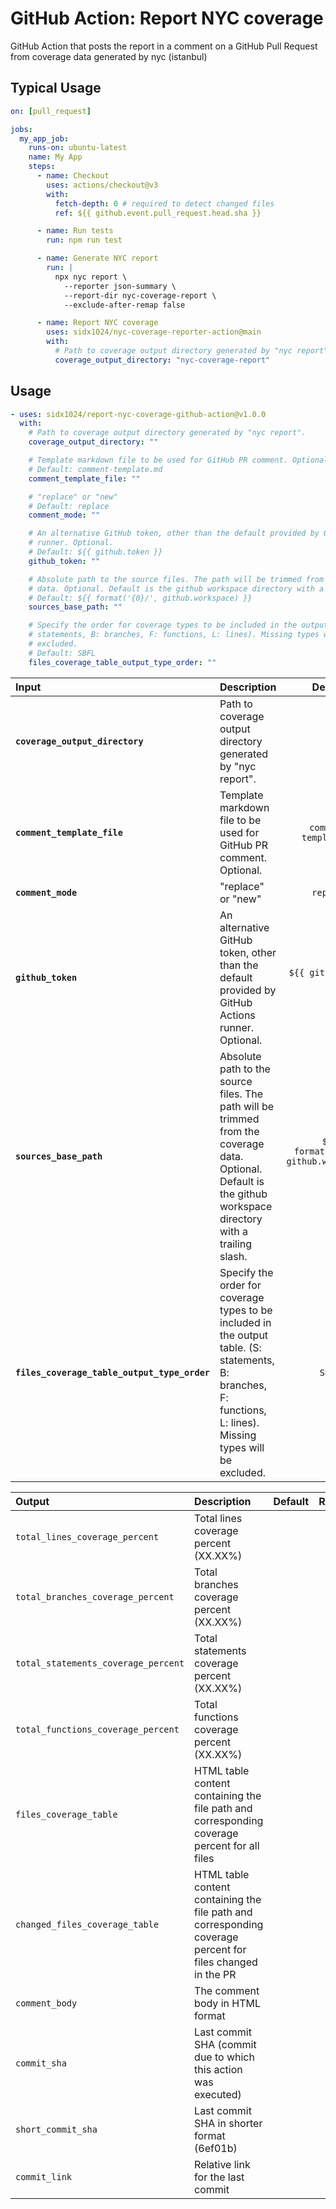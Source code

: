 <!-- start title -->

# GitHub Action: Report NYC coverage

<!-- end title -->
<!-- start description -->

GitHub Action that posts the report in a comment on a GitHub Pull Request from coverage data generated by nyc (istanbul)

<!-- end description -->
<!-- start contents -->
<!-- end contents -->

## Typical Usage

```yaml
on: [pull_request]

jobs:
  my_app_job:
    runs-on: ubuntu-latest
    name: My App
    steps:
      - name: Checkout
        uses: actions/checkout@v3
        with:
          fetch-depth: 0 # required to detect changed files
          ref: ${{ github.event.pull_request.head.sha }}

      - name: Run tests
        run: npm run test

      - name: Generate NYC report
        run: |
          npx nyc report \
            --reporter json-summary \
            --report-dir nyc-coverage-report \
            --exclude-after-remap false

      - name: Report NYC coverage
        uses: sidx1024/nyc-coverage-reporter-action@main
        with:
          # Path to coverage output directory generated by "nyc report".
          coverage_output_directory: "nyc-coverage-report"
```

## Usage

<!-- start usage -->

```yaml
- uses: sidx1024/report-nyc-coverage-github-action@v1.0.0
  with:
    # Path to coverage output directory generated by "nyc report".
    coverage_output_directory: ""

    # Template markdown file to be used for GitHub PR comment. Optional.
    # Default: comment-template.md
    comment_template_file: ""

    # "replace" or "new"
    # Default: replace
    comment_mode: ""

    # An alternative GitHub token, other than the default provided by GitHub Actions
    # runner. Optional.
    # Default: ${{ github.token }}
    github_token: ""

    # Absolute path to the source files. The path will be trimmed from the coverage
    # data. Optional. Default is the github workspace directory with a trailing slash.
    # Default: ${{ format('{0}/', github.workspace) }}
    sources_base_path: ""

    # Specify the order for coverage types to be included in the output table. (S:
    # statements, B: branches, F: functions, L: lines). Missing types will be
    # excluded.
    # Default: SBFL
    files_coverage_table_output_type_order: ""
```

<!-- end usage -->
<!-- start inputs -->

| **Input**                                    | **Description**                                                                                                                                                |                **Default**                | **Required** |
| :------------------------------------------- | :------------------------------------------------------------------------------------------------------------------------------------------------------------- | :---------------------------------------: | :----------: |
| **`coverage_output_directory`**              | Path to coverage output directory generated by "nyc report".                                                                                                   |                                           |   **true**   |
| **`comment_template_file`**                  | Template markdown file to be used for GitHub PR comment. Optional.                                                                                             |           `comment-template.md`           |  **false**   |
| **`comment_mode`**                           | "replace" or "new"                                                                                                                                             |                 `replace`                 |  **false**   |
| **`github_token`**                           | An alternative GitHub token, other than the default provided by GitHub Actions runner. Optional.                                                               |           `${{ github.token }}`           |  **false**   |
| **`sources_base_path`**                      | Absolute path to the source files. The path will be trimmed from the coverage data. Optional. Default is the github workspace directory with a trailing slash. | `${{ format('{0}/', github.workspace) }}` |  **false**   |
| **`files_coverage_table_output_type_order`** | Specify the order for coverage types to be included in the output table. (S: statements, B: branches, F: functions, L: lines). Missing types will be excluded. |                  `SBFL`                   |  **false**   |

<!-- end inputs -->
<!-- start outputs -->

| **Output**                          | **Description**                                                                                            | **Default** | **Required** |
| :---------------------------------- | :--------------------------------------------------------------------------------------------------------- | ----------- | ------------ |
| `total_lines_coverage_percent`      | Total lines coverage percent (XX.XX%)                                                                      |             |              |
| `total_branches_coverage_percent`   | Total branches coverage percent (XX.XX%)                                                                   |             |              |
| `total_statements_coverage_percent` | Total statements coverage percent (XX.XX%)                                                                 |             |              |
| `total_functions_coverage_percent`  | Total functions coverage percent (XX.XX%)                                                                  |             |              |
| `files_coverage_table`              | HTML table content containing the file path and corresponding coverage percent for all files               |             |              |
| `changed_files_coverage_table`      | HTML table content containing the file path and corresponding coverage percent for files changed in the PR |             |              |
| `comment_body`                      | The comment body in HTML format                                                                            |             |              |
| `commit_sha`                        | Last commit SHA (commit due to which this action was executed)                                             |             |              |
| `short_commit_sha`                  | Last commit SHA in shorter format (6ef01b)                                                                 |             |              |
| `commit_link`                       | Relative link for the last commit                                                                          |             |              |

<!-- end outputs -->
<!-- start [.github/ghdocs/examples/] -->
<!-- end [.github/ghdocs/examples/] -->
